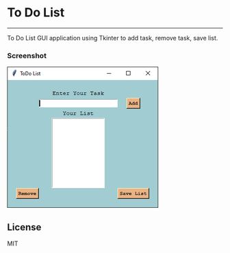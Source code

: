 # To Do List
***
To Do List GUI application using Tkinter to add task, remove task, save list.

### Screenshot
![App preview](/preview.PNG)

## License
MIT